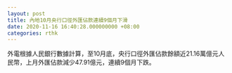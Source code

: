 ```yaml
---
layout: post
title: 內地10月央行口徑外匯佔款連續9個月下滑
date: 2020-11-16 16:40:28.000000000 +08:00
categories: rthk
---
```


外電根據人民銀行數據計算，至10月底，央行口徑外匯佔款餘額近21.16萬億元人民幣，上月外匯佔款減少47.91億元，連續9個月下跌。
